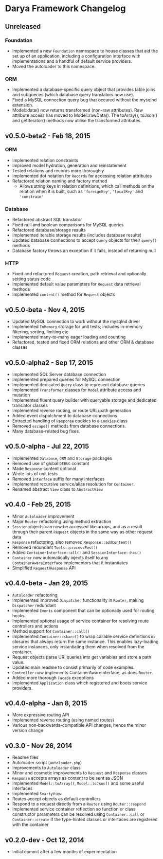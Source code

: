 # Darya Framework Changelog

## Unreleased

### Foundation
- Implemented a new `Foundation` namespace to house classes that aid the set up
  of an application, including a configuration interface with implementations
  and a handful of default service providers.
- Moved the autoloader to this namespace.

### ORM
- Implemented a database-specific query object that provides table joins and
  subqueries (which database query translators now use).
- Fixed a MySQL connection query bug that occured without the mysqlnd extension.
- Model::data() now returns transformed (non-raw attributes). Raw attribute
  access has moved to Model::rawData(). The toArray(), toJson() and
  getIterator() methods now utilise the transformed attributes.

## v0.5.0-beta2 - Feb 18, 2015

### ORM
- Implemented relation constraints
- Improved model hydration, generation and reinstatement
- Tested relations and records more thoroughly
- Implemented dot notation for `Records` for accessing relation attributes
- Refactored relation naming and factory method
  - Allows string keys in relation definitions, which call methods on the
    relation when it is built, such as `'foreignKey'`, `'localKey'` and
    `'constrain'`

### Database
- Refactored abstract SQL translator
- Fixed null and boolean comparisons for MySQL queries
- Refactored database/storage results
- Implemented iterable storage results (includes database results)
- Updated database connections to accept `Query` objects for their `query()`
  methods
- Database factory throws an exception if it fails, instead of returning null

### HTTP
- Fixed and refactored `Request` creation, path retrieval and optionally setting
  status code
- Implemented default value parameters for `Request` data retrieval methods
- Implemented `content()` method for `Request` objects


## v0.5.0-beta - Nov 4, 2015
- Updated MySQL connection to work without the mysqlnd driver
- Implemented `InMemory` storage for unit tests; includes in-memory filtering,
  sorting, limiting etc
- Implemented many-to-many eager loading and counting
- Refactored, tested and fixed ORM relations and other ORM & database classes

## v0.5.0-alpha2 - Sep 17, 2015
- Implemented SQL Server database connection
- Implemented prepared queries for MySQL connection
- Implemented dedicated `Query` class to represent database queries
- Implemented `Transformer` classes for `Model` attribute access and mutation
- Implemented fluent query builder with queryable storage and dedicated
  translator classes
- Implemented reverse routing, or route URL/path generation
- Added event dispatchment to database connections
- Extracted handling of `Response` cookies to a `Cookies` class
- Removed `escape()` methods from database connections.
- Many database-related bug fixes.

## v0.5.0-alpha - Jul 22, 2015
- Implemented `Database`, `ORM` and `Storage` packages
- Removed use of global `DEBUG` constant
- Made `Response` content optional
- Wrote lots of unit tests
- Removed `Interface` suffix for many interfaces
- Implemented recursive service/alias resolution for `Container`.
- Renamed abstract `View` class to `AbstractView`

## v0.4.0 - Feb 25, 2015
- Minor `Autoloader` improvement
- Major `Router` refactoring using method extraction
- `Session` objects can now be accessed like arrays, and as a result through
  their parent `Request` objects in the same way as other request data
- `Response` refactoring, also removed `Response::addContent()`
- Removed redundant `Tools::processPost()`
- Added `ContainerInterface::all()` and `SessionInterface::has()`
- `Container` now automatically injects itself to any `ContainerAwareInterface`
  implementors that it instantiates
- Simplified `Request`/`Response` API

## v0.4.0-beta - Jan 29, 2015
- `Autoloader` refactoring
- Implemented improved `Dispatcher` functionality in `Router`, making
  `Dispatcher` redundant
- Implemented `Events` component that can be optionally used for routing hooks
- Implemented optional usage of service container for resolving route
  controllers and actions
- Method support for `Container::call()`
- Implemented `Container::share()` to wrap callable service definitions in
  closures that always return the same instance. This enables lazy-loading
  service instances, only instantiating them when resolved from the container.
- Request objects parse URI queries into get variables and store a path value.
- Updated main readme to consist primarily of code examples.
- `Controller` now implements ContainerAwareInterface, as does `Router`.
- Added more thorough `Facade` exceptions
- Implemented `Application` class which registered and boots service providers.

## v0.4.0-alpha - Jan 8, 2015
- More expressive routing API
- Implemented reverse routing (using named routes)
- Various non-backwards-compatible API changes, hence the minor version change

## v0.3.0 - Nov 26, 2014
- Readme files
- Autoloader script (`autoloader.php`)
- Improvements to `Autoloader` class
- Minor and cosmetic improvements to `Request` and `Response` classes
- `Response` accepts arrays as content to be sent as JSON
- Implemented `Model::toArray()`, `Model::toJson()` and some useful interfaces
- Implemented `SmartyView`
- Routes accept objects as default controllers
- Respond to a request directly from a `Router` using `Router::respond`
- Implemented service container reflection so function or class constructor
  parameters can be resolved using `Container::call` or `Container::create` if
  the type-hinted classes or interfaces are registered with the container

## v0.2.0-dev - Oct 12, 2014
- Initial commit after a few months of experimentation